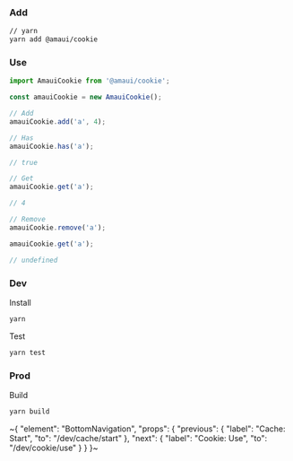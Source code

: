 
### Add

```sh
// yarn
yarn add @amaui/cookie
```

### Use

```javascript
import AmauiCookie from '@amaui/cookie';

const amauiCookie = new AmauiCookie();

// Add
amauiCookie.add('a', 4);

// Has
amauiCookie.has('a');

// true

// Get
amauiCookie.get('a');

// 4

// Remove
amauiCookie.remove('a');

amauiCookie.get('a');

// undefined
```

### Dev

Install

```sh
yarn
```

Test

```sh
yarn test
```

### Prod

Build

```sh
yarn build
```

~{
  "element": "BottomNavigation",
  "props": {
    "previous": {
      "label": "Cache: Start",
      "to": "/dev/cache/start"
    },
    "next": {
      "label": "Cookie: Use",
      "to": "/dev/cookie/use"
    }
  }
}~

